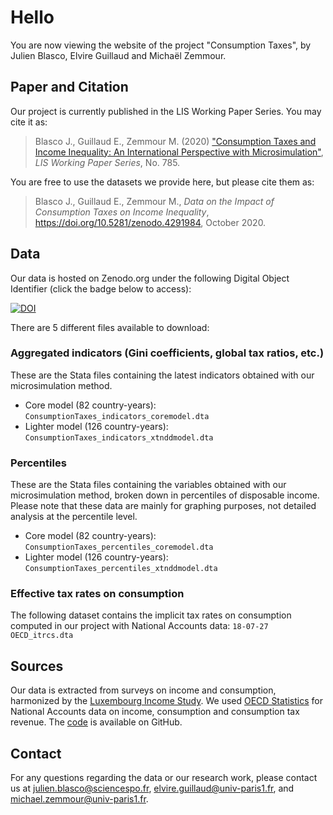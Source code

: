 # Hello

You are now viewing the website of the project "Consumption Taxes", by Julien Blasco, Elvire Guillaud and Michaël Zemmour.

## Paper and Citation
Our project is currently published in the LIS Working Paper Series. You may cite it as:
> Blasco J., Guillaud E., Zemmour M. (2020) ["Consumption Taxes and Income Inequality: An International Perspective with Microsimulation"](http://www.lisdatacenter.org/wps/liswps/785.pdf), _LIS Working Paper Series_, No. 785.

You are free to use the datasets we provide here, but please cite them as:
> Blasco J., Guillaud E., Zemmour M., _Data on the Impact of Consumption Taxes on Income Inequality_, https://doi.org/10.5281/zenodo.4291984, October 2020.

## Data
Our data is hosted on Zenodo.org under the following Digital Object Identifier (click the badge below to access):

[![DOI](https://zenodo.org/badge/DOI/10.5281/zenodo.4291984.svg)](https://doi.org/10.5281/zenodo.4291984)

There are 5 different files available to download:
### Aggregated indicators (Gini coefficients, global tax ratios, etc.)
These are the Stata files containing the latest indicators obtained with our microsimulation method.
- Core model (82 country-years): `ConsumptionTaxes_indicators_coremodel.dta`
- Lighter model (126 country-years): `ConsumptionTaxes_indicators_xtnddmodel.dta`

### Percentiles
These are the Stata files containing the variables obtained with our microsimulation method, broken down in percentiles of disposable income. Please note that these data are mainly for graphing purposes, not detailed analysis at the percentile level.
- Core model (82 country-years): `ConsumptionTaxes_percentiles_coremodel.dta`
- Lighter model (126 country-years): `ConsumptionTaxes_percentiles_xtnddmodel.dta`

### Effective tax rates on consumption
The following dataset contains the implicit tax rates on consumption computed in our project with National Accounts data: `18-07-27 OECD_itrcs.dta`

## Sources

Our data is extracted from surveys on income and consumption, harmonized by the [Luxembourg Income Study](https://www.lisdatacenter.org). We used [OECD Statistics](https://stats.oecd.org) for National Accounts data on income, consumption and consumption tax revenue. The [code](https://github.com/JulienBlasco/consumption-taxes) is available on GitHub.

## Contact

For any questions regarding the data or our research work, please contact us at <julien.blasco@sciencespo.fr>, <elvire.guillaud@univ-paris1.fr>, and <michael.zemmour@univ-paris1.fr>.
